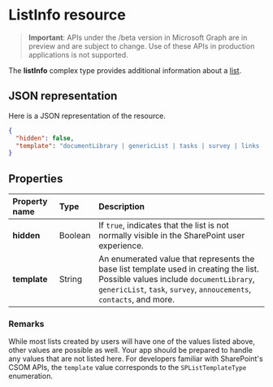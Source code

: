 # ListInfo resource

> **Important**: APIs under the /beta version in Microsoft Graph are in preview and are subject to change. Use of these APIs in production applications is not supported.

The **listInfo** complex type provides additional information about a [list][].

[list]: list.md

## JSON representation

Here is a JSON representation of the resource.

<!-- {
  "blockType": "resource",
  "optionalProperties": [
  ],
  "@odata.type": "microsoft.graph.listInfo"
}-->

```json
{
  "hidden": false,
  "template": "documentLibrary | genericList | tasks | survey | links | announcements | contacts | ..."
}
```

## Properties

| Property name | Type    | Description
|:--------------|:--------|:------------------------------------------------
| **hidden**    | Boolean | If `true`, indicates that the list is not normally visible in the SharePoint user experience.
| **template**  | String  | An enumerated value that represents the base list template used in creating the list. Possible values include `documentLibrary`, `genericList`, `task`, `survey`, `annoucements`, `contacts`, and more.

### Remarks

While most lists created by users will have one of the values listed above, other values are possible as well.
Your app should be prepared to handle any values that are not listed here.
For developers familiar with SharePoint's CSOM APIs, the `template` value corresponds to the `SPListTemplateType` enumeration.

<!-- uuid: 8fcb5dbc-d5aa-4681-8e31-b001d5168d79
2015-10-25 14:57:30 UTC -->
<!-- {
  "type": "#page.annotation",
  "description": "",
  "keywords": "",
  "section": "documentation",
  "tocPath": ""
}-->
